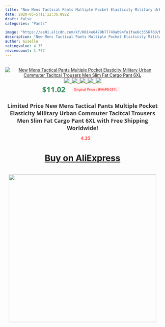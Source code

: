 ```yaml
---
title: "New Mens Tactical Pants Multiple Pocket Elasticity Military Urban Commuter Tacitcal Trousers Men Slim Fat Cargo Pant 6XL"
date: 2020-05-5T11:12:36.892Z
draft: false
categories: "Pants"

image: "https://ae01.alicdn.com/kf/H814e6479b77749ab94fa1fae6c355676D/New-Mens-Tactical-Pants-Multiple-Pocket-Elasticity-Military-Urban-Commuter-Tacitcal-Trousers-Men-Slim-Fat-Cargo.jpg"
description: "New Mens Tactical Pants Multiple Pocket Elasticity Military Urban Commuter Tacitcal Trousers Men Slim Fat Cargo Pant 6XL"
author: Giselle
ratingvalue: 4.35
reviewcount: 1.777
---
```

<br>
<div style="text-align: center;">
<a href="https://s.click.aliexpress.com/e/_9JhBrR" target="_blank" rel="nofollow noopener noreferrer"><img alt="New Mens Tactical Pants Multiple Pocket Elasticity Military Urban Commuter Tacitcal Trousers Men Slim Fat Cargo Pant 6XL" class="magnifier-image" src="https://ae01.alicdn.com/kf/H814e6479b77749ab94fa1fae6c355676D/New-Mens-Tactical-Pants-Multiple-Pocket-Elasticity-Military-Urban-Commuter-Tacitcal-Trousers-Men-Slim-Fat-Cargo.jpg_640x640.jpg">
<br>
<img style="border:1px solid salmon" src="https://ae01.alicdn.com/kf/H814e6479b77749ab94fa1fae6c355676D/New-Mens-Tactical-Pants-Multiple-Pocket-Elasticity-Military-Urban-Commuter-Tacitcal-Trousers-Men-Slim-Fat-Cargo.jpg_120x120.jpg">&nbsp;&nbsp;<img style="border:1px solid salmon" src="https://ae01.alicdn.com/kf/Hb14e3b040df34fefa2cdf5db358cb9e5P/New-Mens-Tactical-Pants-Multiple-Pocket-Elasticity-Military-Urban-Commuter-Tacitcal-Trousers-Men-Slim-Fat-Cargo.jpg_120x120.jpg">&nbsp;&nbsp;<img style="border:1px solid salmon" src="https://ae01.alicdn.com/kf/H82e572305b8d441abcd6210871c0f1e8w/New-Mens-Tactical-Pants-Multiple-Pocket-Elasticity-Military-Urban-Commuter-Tacitcal-Trousers-Men-Slim-Fat-Cargo.jpg_120x120.jpg">&nbsp;&nbsp;<img style="border:1px solid salmon" src="https://ae01.alicdn.com/kf/H9a0fd7dd57ce44b9bf8f0e5e01765c0bp/New-Mens-Tactical-Pants-Multiple-Pocket-Elasticity-Military-Urban-Commuter-Tacitcal-Trousers-Men-Slim-Fat-Cargo.jpg_120x120.jpg">&nbsp;&nbsp;<img style="border:1px solid salmon" src="https://ae01.alicdn.com/kf/H69aa95f17c5f4f8190ae240385981a3bN/New-Mens-Tactical-Pants-Multiple-Pocket-Elasticity-Military-Urban-Commuter-Tacitcal-Trousers-Men-Slim-Fat-Cargo.jpg_120x120.jpg"></a></div><br0>
<div style="text-align: center;"><span style="background-color: white; border: 0px; box-sizing: border-box; color: seagreen; display: inline-block; font-family: &quot;open sans&quot; , &quot;arial&quot; , &quot;helvetica&quot; , sans-serif , &quot;heiti&quot;; font-size: 24px; font-stretch: inherit; font-weight: 700; line-height: inherit; margin: 0px 10px 0px 0px; padding: 0px; vertical-align: middle;">$11.02 </span>
<span style="background: rgb(255 , 241 , 241); border-radius: 3px; border: 0px; box-sizing: border-box; color: #ff4747; display: inline-block; font-family: inherit; font-size: 12px; font-stretch: inherit; font-style: inherit; font-variant: inherit; font-weight: 600; line-height: inherit; margin: 0px; padding: 2px 5px; transform: scale(0.9); vertical-align: middle;">Original Price : <b style="text-decoration: line-through;">$14.70 </b> 25%&nbsp;&nbsp;</span></div>
<h1 style="color: #333333; display: inline-block; font-family: &quot;open sans&quot; , &quot;arial&quot; , &quot;helvetica&quot; , sans-serif , &quot;heiti&quot;; font-size: 18px; font-stretch: inherit; font-weight: 700; text-align: center;">Limited Price New Mens Tactical Pants Multiple Pocket Elasticity Military Urban Commuter Tacitcal Trousers Men Slim Fat Cargo Pant 6XL with Free Shipping Worldwide!</h1>
<div style="color: #ff4747; text-align: center;">
<img src="https://4.bp.blogspot.com/-M0ZcTcb-5uY/XleCXlxnR4I/AAAAAAAAAEc/OrjgMkXV1oMQFaCRZj5HQwOCBcu3w1FegCPcBGAYYCw/s1600/star.png" style="height: 15px;">&nbsp;<b>4.35</b></div>
<div class="button_cont" align="center"><a class="buynow_a" href="https://s.click.aliexpress.com/e/_9JhBrR" target="_blank" rel="nofollow noopener noreferrer"><H1>Buy on AliExpress</H1></a></div><br>
<div class="separator" style="clear: both; text-align: center;">
<img src="https://lh3.googleusercontent.com/-pTy5HemUv9M/XlePHvY0dAI/AAAAAAAAAE4/0nX5iRUoIWY8eMW9Dpxeirr157OZliDIgCLcBGAsYHQ/s1600/badge.gif" width="480">
</div>
